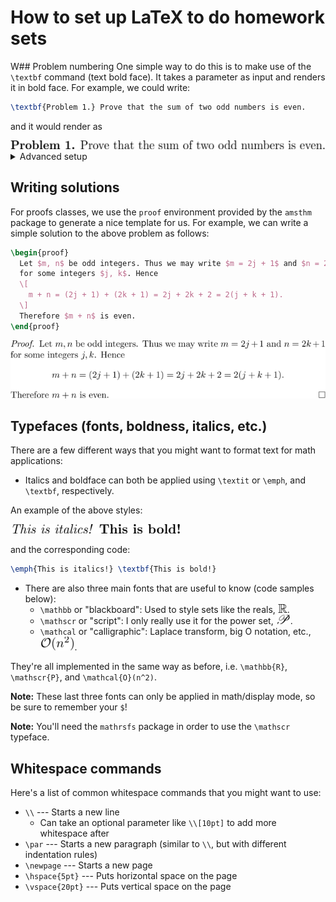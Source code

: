 # How to set up LaTeX to do homework sets

W## Problem numbering
One simple way to do this is to make use of the `\textbf` command (text bold
face). It takes a parameter as input and renders it in bold face. For example,
we could write:
```tex
\textbf{Problem 1.} Prove that the sum of two odd numbers is even.
```
and it would render as
<center>
  <img src="assets/03-01.png"></img>
</center>

<details>
<summary>Advanced setup</summary>

Alternatively, you could also define a custom environment to handle writing your
problem statements. The following code does just that, with an optional
parameter of a problem number. Copy-paste this into your code before your
`\begin{document}` line, but after all of your `\usepackage` statements.

```tex
\newenvironment{problem}[1]
  {
    \ifx &#1& \textbf{Problem. }
    \else \textbf{Problem #1.} \fi
  }
  {
  }
```

You don't need to worry too much about the if statement syntax, it just formats
some spacing depending on whether or not you pass a problem number into it.
Recall that environments always come in `\begin{env}` and `\end{env}` pairs.
What the `\newenvironment` command does is run what's in the first set of curly
braces as the `\begin` line, and the second set as the `\end` line.

The way LaTeX handles passing parameters to custom commands is via the following
syntax:
* In the declaration line, we see an optional `[n]` marker. This tells us that
  there are going to be <img
  src="assets/n.png"></img>
  parameters. 
* Each of these parameters is referred to by what order it came in, using `#1`
  through `#n`.

We can then use

```tex
\begin{problem}{1}
  Prove that the sum of two odd numbers is even.
\end{problem}
```
to render the same text as we did before!

**Note:** If you want to omit a particular parameter, you *shouldn't* omit the
curly braces, i.e. you would write `\begin{problem}{}`.

**Note:** While this might not be useful for this particular use case, it comes
in handy when you need to use and re-use more complex code blocks.

</details>

## Writing solutions
For proofs classes, we use the `proof` environment provided by the `amsthm`
package to generate a nice template for us. For example, we can write a simple
solution to the above problem as follows:
```tex
\begin{proof}
  Let $m, n$ be odd integers. Thus we may write $m = 2j + 1$ and $n = 2k + 1$
  for some integers $j, k$. Hence
  \[
    m + n = (2j + 1) + (2k + 1) = 2j + 2k + 2 = 2(j + k + 1).
  \]
  Therefore $m + n$ is even.
\end{proof}
```
<center>
  <img src="assets/03-02.png"></img>
</center>

## Typefaces (fonts, boldness, italics, etc.)
There are a few different ways that you might want to format text for math
applications:
* Italics and boldface can both be applied using `\textit` or `\emph`, and
  `\textbf`, respectively.

An example of the above styles:

<img src="assets/03-03.png"></img>

and the corresponding code:
```tex
\emph{This is italics!} \textbf{This is bold!}
```

* There are also three main fonts that are useful to know (code samples below):
  * `\mathbb` or "blackboard": Used to style sets like the reals, <img
    src="assets/mathbb_R.png"></img>.
  * `\mathscr` or "script": I only really use it for the power set, <img
    src="assets/mathscr_P.png"></img>.
  * `\mathcal` or "calligraphic": Laplace transform, big O notation, etc., <img
    src="assets/03-04.png"></img>.

They're all implemented in the same way as before, i.e. `\mathbb{R}`,
`\mathscr{P}`, and `\mathcal{O}(n^2)`.

**Note:** These last three fonts can only be applied in math/display mode, so be
sure to remember your `$`!

**Note:** You'll need the `mathrsfs` package in order to use the `\mathscr`
typeface.

## Whitespace commands
Here's a list of common whitespace commands that you might want to use:
* `\\` --- Starts a new line
  * Can take an optional parameter like `\\[10pt]` to add more whitespace after
* `\par` --- Starts a new paragraph (similar to `\\`, but with different
  indentation rules)
* `\newpage` --- Starts a new page
* `\hspace{5pt}` --- Puts horizontal space on the page
* `\vspace{20pt}` --- Puts vertical space on the page
